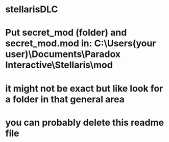 # stellarisDLC
# Put secret_mod (folder) and secret_mod.mod in:   C:\Users\(your user)\Documents\Paradox Interactive\Stellaris\mod
# it might not be exact but like look for a folder in that general area
# you can probably delete this readme file
